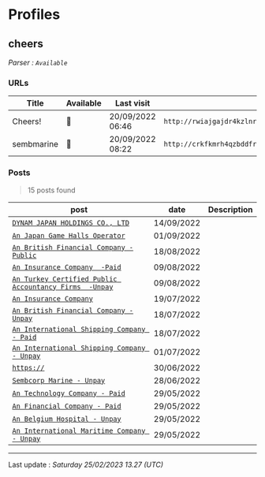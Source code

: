 # Profiles

## **cheers**


_Parser : `Available`_

### URLs
| Title | Available | Last visit | fqdn | Screenshot 
|---|---|---|---|---|
| Cheers! | 🔴 | 20/09/2022 06:46 | `http://rwiajgajdr4kzlnrj5zwebbukpcbrjhupjmk6gufxv6tg7myx34iocad.onion` | ❌ | 
| sembmarine | 🔴 | 20/09/2022 08:22 | `http://crkfkmrh4qzbddfrl2axnkvjp5tgwx73d7lq4oycsfxc7pfgbfhtfiid.onion` | ❌ | 

### Posts

> 15 posts found

| post | date | Description
|---|---|---|
| [`DYNAM JAPAN HOLDINGS CO., LTD`](https://google.com/search?q=DYNAM+JAPAN+HOLDINGS+CO.%2C+LTD) | 14/09/2022 |   |
| [`An Japan Game Halls Operator`](https://google.com/search?q=An+Japan+Game+Halls+Operator) | 01/09/2022 |   |
| [`An British Financial Company -Public`](https://google.com/search?q=An+British+Financial+Company+-Public) | 18/08/2022 |   |
| [`An Insurance Company  -Paid`](https://google.com/search?q=An+Insurance+Company++-Paid) | 09/08/2022 |   |
| [`An Turkey Certified Public Accountancy Firms  -Unpay`](https://google.com/search?q=An+Turkey+Certified+Public+Accountancy+Firms++-Unpay) | 09/08/2022 |   |
| [`An Insurance Company`](https://google.com/search?q=An+Insurance+Company) | 19/07/2022 |   |
| [`An British Financial Company -Unpay`](https://google.com/search?q=An+British+Financial+Company+-Unpay) | 18/07/2022 |   |
| [`An International Shipping Company - Paid`](https://google.com/search?q=An+International+Shipping+Company+-+Paid) | 18/07/2022 |   |
| [`An International Shipping Company - Unpay`](https://google.com/search?q=An+International+Shipping+Company+-+Unpay) | 01/07/2022 |   |
| [`https://`](https://google.com/search?q=https%3A%2F%2F) | 30/06/2022 |   |
| [`Sembcorp Marine - Unpay`](https://google.com/search?q=Sembcorp+Marine+-+Unpay) | 28/06/2022 |   |
| [`An Technology Company - Paid`](https://google.com/search?q=An+Technology+Company+-+Paid) | 29/05/2022 |   |
| [`An Financial Company - Paid`](https://google.com/search?q=An+Financial+Company+-+Paid) | 29/05/2022 |   |
| [`An Belgium Hospital - Unpay`](https://google.com/search?q=An+Belgium+Hospital+-+Unpay) | 29/05/2022 |   |
| [`An International Maritime Company - Unpay`](https://google.com/search?q=An+International+Maritime+Company+-+Unpay) | 29/05/2022 |   |

 --- 


Last update : _Saturday 25/02/2023 13.27 (UTC)_

